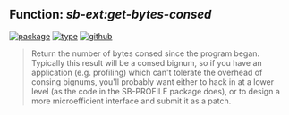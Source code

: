 ## Function: ***sb-ext:get-bytes-consed***
[![package](https://img.shields.io/badge/Package-SB--EXT-5f9ea0.svg?style=social&colorA=999999)](../) [![type](https://img.shields.io/badge/Type-Function-5f9ea0.svg?style=social&colorA=999999)](../#function) [![github](https://img.shields.io/badge/GitHub-View_the_source-5f9ea0.svg?style=social&colorA=999999&logo=github)](https://github.com/sbcl/sbcl/blob/master/src/code/gc.lisp/) 

> Return the number of bytes consed since the program began. Typically
> this result will be a consed bignum, so if you have an application (e.g.
> profiling) which can't tolerate the overhead of consing bignums, you'll
> probably want either to hack in at a lower level (as the code in the
> SB-PROFILE package does), or to design a more microefficient interface
> and submit it as a patch.

